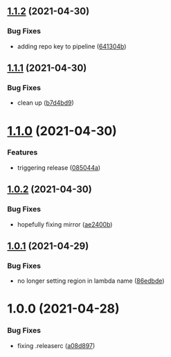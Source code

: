 ## [1.1.2](http://bitbucket.org/adaptavistlabs/module-s3-replication-metrics/compare/v1.1.1...v1.1.2) (2021-04-30)


### Bug Fixes

* adding repo key to pipeline ([641304b](http://bitbucket.org/adaptavistlabs/module-s3-replication-metrics/commits/641304b2b386269a2257d40352239ced6c5c6ac7))

## [1.1.1](http://bitbucket.org/adaptavistlabs/module-s3-replication-metrics/compare/v1.1.0...v1.1.1) (2021-04-30)


### Bug Fixes

* clean up ([b7d4bd9](http://bitbucket.org/adaptavistlabs/module-s3-replication-metrics/commits/b7d4bd962a072fd5785c06c1f958a4daeadfff6f))

# [1.1.0](http://bitbucket.org/adaptavistlabs/module-s3-replication-metrics/compare/v1.0.2...v1.1.0) (2021-04-30)


### Features

* triggering release ([085044a](http://bitbucket.org/adaptavistlabs/module-s3-replication-metrics/commits/085044ab6dc8a3df45d2f7448312428cbc6d6b65))

## [1.0.2](http://bitbucket.org/adaptavistlabs/module-s3-replication-metrics/compare/v1.0.1...v1.0.2) (2021-04-30)


### Bug Fixes

* hopefully fixing mirror ([ae2400b](http://bitbucket.org/adaptavistlabs/module-s3-replication-metrics/commits/ae2400bcf1eb19bdb65bb1fff6d5960c71d9ed57))

## [1.0.1](http://bitbucket.org/adaptavistlabs/module-s3-replication-metrics/compare/v1.0.0...v1.0.1) (2021-04-29)


### Bug Fixes

* no longer setting region in lambda name ([86edbde](http://bitbucket.org/adaptavistlabs/module-s3-replication-metrics/commits/86edbdee376a866d187ddaa0ffe7c3d80d14e32d))

# 1.0.0 (2021-04-28)


### Bug Fixes

* fixing .releaserc ([a08d897](http://bitbucket.org/adaptavistlabs/module-s3-replication-metrics/commits/a08d897dfabd290c040d7ae20211fd3f1b73787f))
